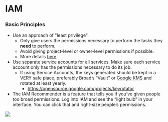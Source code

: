 # IAM

### Basic Principles

* Use an approach of "least privilege".
  * Only give users the permissions necessary to perform the tasks they **need** to perform.
  * Avoid giving project-level or owner-level permissions if possible.
  * More details [here](https://cloud.google.com/iam/docs/understanding-roles).
* Use separate service accounts for all services. Make sure each service account only has the permissions necessary to do its job.
  * If using Service Accounts, the keys generated should be kept in a VERY safe place, preferably Broad’s “Vault” or [Google KMS](https://cloud.google.com/kms) and rotated at least yearly.
    * https://opensource.google.com/projects/keyrotator
* The IAM Recommender is a feature that tells you if you’ve given people too broad permissions. Log into IAM and see the “light bulb” in your interface. You can click that and right-size people’s permissions.

![](https://lh4.googleusercontent.com/jHdPCTzEcLCL8hGNOcDty6LXjJVyekF1FV-UlH4vG8AprmUkb7JMXFErdNmYVozD8Nkltx8j7BfrBf65bgH3tytA15jyTS14HQv5aqGrkwumHzwWfcgXPritJBexWEElefwOmw7Z)

### 


